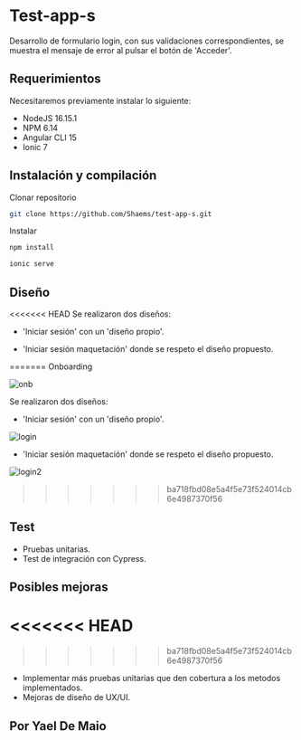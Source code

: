 # Test-app-s

Desarrollo de formulario login, con sus validaciones correspondientes, se muestra el mensaje de error al pulsar el botón de 'Acceder'.

## Requerimientos

Necesitaremos previamente instalar lo siguiente:
- NodeJS 16.15.1
- NPM 6.14
- Angular CLI 15
- Ionic 7

## Instalación y compilación

Clonar repositorio
```bash
git clone https://github.com/Shaems/test-app-s.git
```
Instalar
```bash
npm install
```
```bash
ionic serve
```


## Diseño

<<<<<<< HEAD
Se realizaron dos diseños:
- 'Iniciar sesión' con un 'diseño propio'.

- 'Iniciar sesión maquetación' donde se respeto el diseño propuesto.

=======
Onboarding

![onb](https://github.com/Shaems/test-app-s/assets/53309793/ee97f035-193e-4f0a-ab40-4fda90194f1a)


Se realizaron dos diseños:
- 'Iniciar sesión' con un 'diseño propio'.

![login](https://github.com/Shaems/test-app-s/assets/53309793/3308cf15-7976-4406-991c-0950833d68f6)


- 'Iniciar sesión maquetación' donde se respeto el diseño propuesto.

![login2](https://github.com/Shaems/test-app-s/assets/53309793/0988f40c-4a05-4fb0-9fec-9ec99638a4fc)

>>>>>>> ba718fbd08e5a4f5e73f524014cb6e4987370f56

## Test

- Pruebas unitarias.
- Test de integración con Cypress.

## Posibles mejoras
<<<<<<< HEAD
=======

>>>>>>> ba718fbd08e5a4f5e73f524014cb6e4987370f56
- Implementar más pruebas unitarias que den cobertura a los metodos implementados.
- Mejoras de diseño de UX/UI.

## Por Yael De Maio
